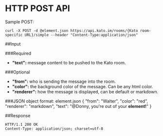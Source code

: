 HTTP POST API
=============

Sample POST:

    curl -X POST -d @element.json https://api.kato.im/rooms/{Kato room-specific URL}/simple --header "Content-Type:application/json"

##Input

###Required
-  __"text":__ message content to be pushed to the Kato room.

###Optional
-  __"from":__ who is sending the message into the room.
-  __"color":__ the background color of the message. Can be any html color.
-  __"renderer":__ how the message is displayed, can be default or markdown.

###JSON object format:
    element.json
    {
        "from": "Walter",
        "color": "red",
        "renderer": "markdown",
        "text": "@Donny, you're out of your **element!**"
    }

##Response

    HTTP/1.1 200 OK
    Content-Type: application/json; charset=utf-8
